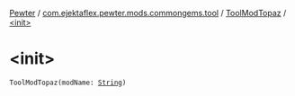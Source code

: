 [Pewter](../../index.md) / [com.ejektaflex.pewter.mods.commongems.tool](../index.md) / [ToolModTopaz](index.md) / [&lt;init&gt;](./-init-.md)

# &lt;init&gt;

`ToolModTopaz(modName: `[`String`](https://kotlinlang.org/api/latest/jvm/stdlib/kotlin/-string/index.html)`)`